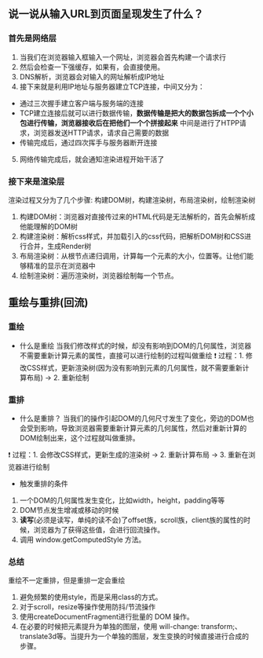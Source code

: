## 说一说从输入URL到页面呈现发生了什么？

### 首先是网络层
1. 当我们在浏览器输入框输入一个网址，浏览器会首先构建一个请求行
2. 然后会检查一下强缓存，如果有，会直接使用。
3. DNS解析，浏览器会对输入的网址解析成IP地址
4. 接下来就是利用IP地址与服务器建立TCP连接，中间又分为：
  - 通过三次握手建立客户端与服务端的连接
  - TCP建立连接后就可以进行数据传输，**数据传输是把大的数据包拆成一个个小包进行传输，浏览器接收后在把他们一个个拼接起来**
  中间是进行了HTPP请求，浏览器发送HTTP请求，请求自己需要的数据
  - 传输完成后，通过四次挥手与服务器断开连接
5. 网络传输完成后，就会通知渲染进程开始干活了
### 接下来是渲染层
渲染过程又分为了几个步骤: 构建DOM树，构建渲染树，布局渲染树，绘制渲染树
1. 构建DOM树：浏览器对直接传过来的HTML代码是无法解析的，首先会解析成他能理解的DOM树
2. 构建渲染树：解析css样式，并加载引入的css代码，把解析DOM树和CSS进行合并，生成Render树
3. 布局渲染树：从根节点递归调用，计算每一个元素的大小，位置等。让他们能够精准的显示在浏览器中
4. 绘制渲染树：遍历渲染树，浏览器绘制每一个节点。

## 重绘与重排(回流)
### 重绘
- 什么是重绘
当我们修改样式的时候，却没有影响到DOM的几何属性，浏览器不需要重新计算元素的属性，直接可以进行绘制的过程叫做重绘
❗ 过程：1. 修改CSS样式，更新渲染树(因为没有影响到元素的几何属性，就不需要重新计算布局) -> 2. 重新绘制
### 重排
- 什么是重排？
当我们的操作引起DOM的几何尺寸发生了变化，旁边的DOM也会受到影响，导致浏览器需要重新计算元素的几何属性，然后对重新计算的DOM绘制出来，这个过程就叫做重排。

❗ 过程：1. 会修改CSS样式，更新生成的渲染树 -> 2. 重新计算布局 -> 3. 重新在浏览器进行绘制
- 触发重排的条件
1. 一个DOM的几何属性发生变化，比如width，height，padding等等
2. DOM节点发生增减或移动的时候
3. **读写**(必须是读写，单纯的读不会)了offset族，scroll族，client族的属性的时候，浏览器为了获得这些值，会进行回流操作。
4. 调用 window.getComputedStyle 方法。


### 总结
重绘不一定重排，但是重排一定会重绘
1. 避免频繁的使用style，而是采用class的方式。
2. 对于scroll，resize等操作使用防抖/节流操作
3. 使用createDocumentFragment进行批量的 DOM 操作。
4. 在必要的时候把元素提升为单独的图层，使用 will-change: transform;、translate3d等。当提升为一个单独的图层，发生变换的时候直接进行合成的步骤。